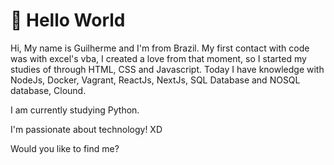 <h1>👋 Hello World </h1>

<p>Hi, My name is Guilherme and I'm from Brazil. My first contact with code was with excel's vba, I created a love from that moment, so I started my studies of through HTML, CSS and Javascript. Today I have knowledge with NodeJs, Docker, Vagrant, ReactJs, NextJs, SQL Database and NOSQL database, Clound.</p>
<p>I am currently studying Python. </p>
<p>I'm passionate about technology! XD</p

<h2>Would you like to find me?</h2
- 📫 guiffsouza.dev@gmail.com
<!---
Guiffsouza/Guiffsouza is a ✨ special ✨ repository because its `README.md` (this file) appears on your GitHub profile.
You can click the Preview link to take a look at your changes.
--->
